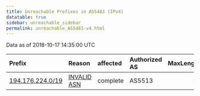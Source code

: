 ```yaml
---
title: Unreachable Prefixes in AS5483 (IPv4)
datatable: true
sidebar: unreachable_sidebar
permalink: unreachable_AS5483-v4.html
---
```


Data as of 2018-10-17 14:35:00 UTC


<div class="datatable-begin"></div>

| Prefix                                                     | Reason                                                                                                 | affected   | Authorized AS   |   MaxLength | Anchor                                         |   unreachable /24s |
|:-----------------------------------------------------------|:-------------------------------------------------------------------------------------------------------|:-----------|:----------------|------------:|:-----------------------------------------------|-------------------:|
| [194.176.224.0/19](https://stat.ripe.net/194.176.224.0/19) | [INVALID ASN](https://rpki-validator.ripe.net/announcement-preview?asn=AS5483&prefix=194.176.224.0/19) | complete   | AS5513          |          19 | [RIPE](unreachable_RIPE_NCC_RPKI_Root-v4.html) |                 32 |

<div class="datatable-end"></div>